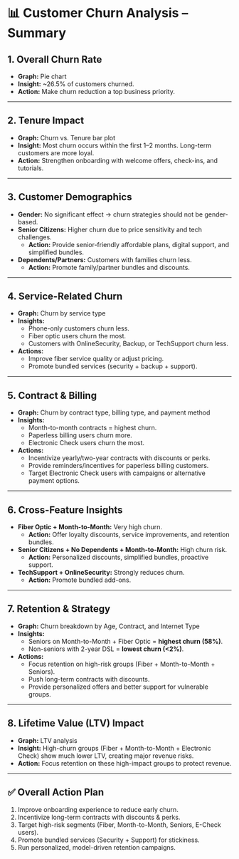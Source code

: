 # 📊 Customer Churn Analysis – Summary

## 1. Overall Churn Rate
- **Graph:** Pie chart  
- **Insight:** ~26.5% of customers churned.  
- **Action:** Make churn reduction a top business priority.  

---

## 2. Tenure Impact
- **Graph:** Churn vs. Tenure bar plot  
- **Insight:** Most churn occurs within the first 1–2 months. Long-term customers are more loyal.  
- **Action:** Strengthen onboarding with welcome offers, check-ins, and tutorials.  

---

## 3. Customer Demographics
- **Gender:** No significant effect → churn strategies should not be gender-based.  
- **Senior Citizens:** Higher churn due to price sensitivity and tech challenges.  
  - **Action:** Provide senior-friendly affordable plans, digital support, and simplified bundles.  
- **Dependents/Partners:** Customers with families churn less.  
  - **Action:** Promote family/partner bundles and discounts.  

---

## 4. Service-Related Churn
- **Graph:** Churn by service type  
- **Insights:**  
  - Phone-only customers churn less.  
  - Fiber optic users churn the most.  
  - Customers with OnlineSecurity, Backup, or TechSupport churn less.  
- **Actions:**  
  - Improve fiber service quality or adjust pricing.  
  - Promote bundled services (security + backup + support).  

---

## 5. Contract & Billing
- **Graph:** Churn by contract type, billing type, and payment method  
- **Insights:**  
  - Month-to-month contracts = highest churn.  
  - Paperless billing users churn more.  
  - Electronic Check users churn the most.  
- **Actions:**  
  - Incentivize yearly/two-year contracts with discounts or perks.  
  - Provide reminders/incentives for paperless billing customers.  
  - Target Electronic Check users with campaigns or alternative payment options.  

---

## 6. Cross-Feature Insights
- **Fiber Optic + Month-to-Month:** Very high churn.  
  - **Action:** Offer loyalty discounts, service improvements, and retention bundles.  
- **Senior Citizens + No Dependents + Month-to-Month:** High churn risk.  
  - **Action:** Personalized discounts, simplified bundles, proactive support.  
- **TechSupport + OnlineSecurity:** Strongly reduces churn.  
  - **Action:** Promote bundled add-ons.  

---

## 7. Retention & Strategy
- **Graph:** Churn breakdown by Age, Contract, and Internet Type  
- **Insights:**  
  - Seniors on Month-to-Month + Fiber Optic = **highest churn (58%)**.  
  - Non-seniors with 2-year DSL = **lowest churn (<2%)**.  
- **Actions:**  
  - Focus retention on high-risk groups (Fiber + Month-to-Month + Seniors).  
  - Push long-term contracts with discounts.  
  - Provide personalized offers and better support for vulnerable groups.  

---

## 8. Lifetime Value (LTV) Impact
- **Graph:** LTV analysis  
- **Insight:** High-churn groups (Fiber + Month-to-Month + Electronic Check) show much lower LTV, creating major revenue risks.  
- **Action:** Focus retention on these high-impact groups to protect revenue.  

---

## ✅ Overall Action Plan
1. Improve onboarding experience to reduce early churn.  
2. Incentivize long-term contracts with discounts & perks.  
3. Target high-risk segments (Fiber, Month-to-Month, Seniors, E-Check users).  
4. Promote bundled services (Security + Support) for stickiness.  
5. Run personalized, model-driven retention campaigns.  
